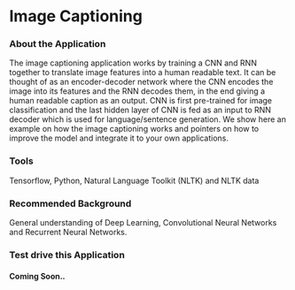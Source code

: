 # Image Captioning

### About the Application

The image captioning application works by training a CNN and RNN together to translate image features into a human readable text. It can be thought of as an encoder-decoder network where the CNN encodes the image into its features and the RNN decodes them, in the end giving a human readable caption as an output. CNN is first pre-trained for image classification and the last hidden layer of CNN is fed as an input to RNN decoder which is used for language/sentence generation. We show here an example on how the image captioning works and pointers on how to improve the model and integrate it to your own applications.

### Tools

Tensorflow, Python, Natural Language Toolkit (NLTK) and NLTK data

### Recommended Background

General understanding of Deep Learning, Convolutional Neural Networks and Recurrent Neural Networks.

### Test drive this Application

#### Coming Soon..
